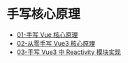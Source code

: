 # 手写核心原理

- [01-手写 Vue 核心原理](01-手写Vue核心原理.md)
- [02-从零手写 Vue3 核心原理](02-从零手写Vue3核心原理.md)
- [03-手写 Vue3 中 Reactivity 模块实现](03-手写Vue3中Reactivity模块实现.md)
